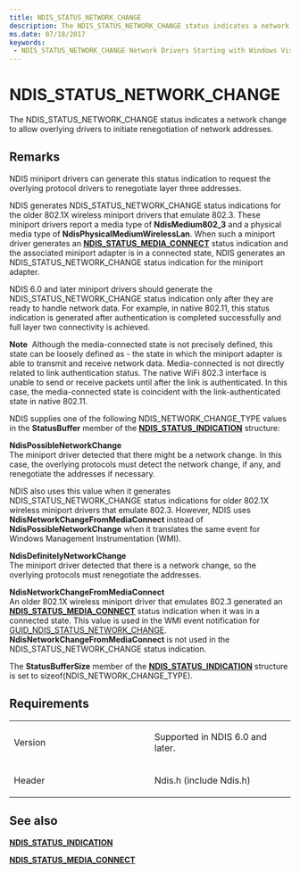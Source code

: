 ```yaml
---
title: NDIS_STATUS_NETWORK_CHANGE
description: The NDIS_STATUS_NETWORK_CHANGE status indicates a network change to allow overlying drivers to initiate renegotiation of network addresses.
ms.date: 07/18/2017
keywords:
 - NDIS_STATUS_NETWORK_CHANGE Network Drivers Starting with Windows Vista
---
```


# NDIS\_STATUS\_NETWORK\_CHANGE


The NDIS\_STATUS\_NETWORK\_CHANGE status indicates a network change to allow overlying drivers to initiate renegotiation of network addresses.

## Remarks

NDIS miniport drivers can generate this status indication to request the overlying protocol drivers to renegotiate layer three addresses.

NDIS generates NDIS\_STATUS\_NETWORK\_CHANGE status indications for the older 802.1X wireless miniport drivers that emulate 802.3. These miniport drivers report a media type of **NdisMedium802\_3** and a physical media type of **NdisPhysicalMediumWirelessLan**. When such a miniport driver generates an [**NDIS\_STATUS\_MEDIA\_CONNECT**](ndis-status-media-connect.md) status indication and the associated miniport adapter is in a connected state, NDIS generates an NDIS\_STATUS\_NETWORK\_CHANGE status indication for the miniport adapter.

NDIS 6.0 and later miniport drivers should generate the NDIS\_STATUS\_NETWORK\_CHANGE status indication only after they are ready to handle network data. For example, in native 802.11, this status indication is generated after authentication is completed successfully and full layer two connectivity is achieved.

**Note**  Although the media-connected state is not precisely defined, this state can be loosely defined as - the state in which the miniport adapter is able to transmit and receive network data. Media-connected is not directly related to link authentication status. The native WiFi 802.3 interface is unable to send or receive packets until after the link is authenticated. In this case, the media-connected state is coincident with the link-authenticated state in native 802.11.

 

NDIS supplies one of the following NDIS\_NETWORK\_CHANGE\_TYPE values in the **StatusBuffer** member of the [**NDIS\_STATUS\_INDICATION**](/windows-hardware/drivers/ddi/ndis/ns-ndis-_ndis_status_indication) structure:

<a href="" id="ndispossiblenetworkchange"></a>**NdisPossibleNetworkChange**  
The miniport driver detected that there might be a network change. In this case, the overlying protocols must detect the network change, if any, and renegotiate the addresses if necessary.

NDIS also uses this value when it generates NDIS\_STATUS\_NETWORK\_CHANGE status indications for older 802.1X wireless miniport drivers that emulate 802.3. However, NDIS uses **NdisNetworkChangeFromMediaConnect** instead of **NdisPossibleNetworkChange** when it translates the same event for Windows Management Instrumentation (WMI).

<a href="" id="ndisdefinitelynetworkchange"></a>**NdisDefinitelyNetworkChange**  
The miniport driver detected that there is a network change, so the overlying protocols must renegotiate the addresses.

<a href="" id="ndisnetworkchangefrommediaconnect"></a>**NdisNetworkChangeFromMediaConnect**  
An older 802.1X wireless miniport driver that emulates 802.3 generated an [**NDIS\_STATUS\_MEDIA\_CONNECT**](ndis-status-media-connect.md) status indication when it was in a connected state. This value is used in the WMI event notification for [GUID\_NDIS\_STATUS\_NETWORK\_CHANGE](./guid-ndis-status-network-change.md). **NdisNetworkChangeFromMediaConnect** is not used in the NDIS\_STATUS\_NETWORK\_CHANGE status indication.

The **StatusBufferSize** member of the [**NDIS\_STATUS\_INDICATION**](/windows-hardware/drivers/ddi/ndis/ns-ndis-_ndis_status_indication) structure is set to sizeof(NDIS\_NETWORK\_CHANGE\_TYPE).

## Requirements

<table>
<colgroup>
<col width="50%" />
<col width="50%" />
</colgroup>
<tbody>
<tr class="odd">
<td><p>Version</p></td>
<td><p>Supported in NDIS 6.0 and later.</p></td>
</tr>
<tr class="even">
<td><p>Header</p></td>
<td>Ndis.h (include Ndis.h)</td>
</tr>
</tbody>
</table>

## See also


[**NDIS\_STATUS\_INDICATION**](/windows-hardware/drivers/ddi/ndis/ns-ndis-_ndis_status_indication)

[**NDIS\_STATUS\_MEDIA\_CONNECT**](ndis-status-media-connect.md)

 

